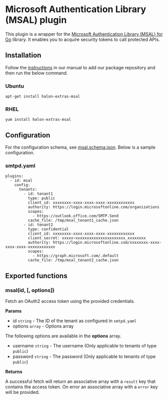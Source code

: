 # Microsoft Authentication Library (MSAL) plugin

This plugin is a wrapper for the [Microsoft Authentication Library (MSAL) for Go](https://github.com/AzureAD/microsoft-authentication-library-for-go) library. It enables you to acquire security tokens to call protected APIs.

## Installation

Follow the [instructions](https://docs.halon.io/manual/comp_install.html#installation) in our manual to add our package repository and then run the below command.

### Ubuntu

```
apt-get install halon-extras-msal
```

### RHEL

```
yum install halon-extras-msal
```

## Configuration
For the configuration schema, see [msal.schema.json](msal.schema.json). Below is a sample configuration.

### smtpd.yaml

```
plugins:
  - id: msal
    config:
      tenants:
        - id: tenant1
          type: public
          client_id: xxxxxxxx-xxxx-xxxx-xxxx-xxxxxxxxxxxx
          authority: https://login.microsoftonline.com/organizations
          scopes:
            - https://outlook.office.com/SMTP.Send
          cache_file: /tmp/msal_tenant1_cache.json
        - id: tenant2
          type: confidential
          client_id: xxxxxxxx-xxxx-xxxx-xxxx-xxxxxxxxxxxx
          client_secret: xxxxx~xxxxxxxxxxxxxxxxxxxxxx_xxxxxxxx
          authority: https://login.microsoftonline.com/xxxxxxxx-xxxx-xxxx-xxxx-xxxxxxxxxxxx
          scopes:
            - https://graph.microsoft.com/.default
          cache_file: /tmp/msal_tenant2_cache.json
```

## Exported functions

### msal(id, [, options])

Fetch an OAuth2 access token using the provided credentials.

**Params**

- id `string` - The ID of the tenant as configured in `smtpd.yaml`
- options `array` - Options array

The following options are available in the **options** array.

- username `string` - The username (Only applicable to tenants of type `public`)
- password `string` - The password (Only applicable to tenants of type `public`)

**Returns**

A successful fetch will return an associative array with a `result` key that contains the access token. On error an associative array with a `error` key will be provided.